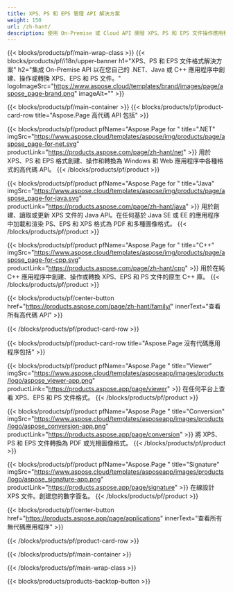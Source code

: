 ```yaml
---
title: XPS、PS 和 EPS 管理 API 解決方案
weight: 150
url: /zh-hant/
description: 使用 On-Premise 或 Cloud API 開發 XPS、PS 和 EPS 文件操作應用程序，或者簡單地使用跨平台應用程序來查看、合併或轉換 XPS、PS 和 EPS 文件。
---
```



{{< blocks/products/pf/main-wrap-class >}}
{{< blocks/products/pf/i18n/upper-banner h1="XPS、PS 和 EPS 文件格式解決方案" h2="集成 On-Premise API 以在您自己的 .NET、Java 或 C++ 應用程序中創建、操作或轉換 XPS、EPS 和 PS 文件。" logoImageSrc="https://www.aspose.cloud/templates/brand/images/page/aspose_page-brand.png" imageAlt="" >}}

{{< blocks/products/pf/main-container >}}
{{< blocks/products/pf/product-card-row title="Aspose.Page 高代碼 API 包括" >}}

{{< blocks/products/pf/product pfName="Aspose.Page for " title=".NET" imgSrc="https://www.aspose.cloud/templates/aspose/img/products/page/aspose_page-for-net.svg" productLink="https://products.aspose.com/page/zh-hant/net" >}}
用於 XPS、PS 和 EPS 格式創建、操作和轉換為 Windows 和 Web 應用程序中各種格式的高代碼 API。
{{< /blocks/products/pf/product >}}

{{< blocks/products/pf/product pfName="Aspose.Page for " title="Java" imgSrc="https://www.aspose.cloud/templates/aspose/img/products/page/aspose_page-for-java.svg" productLink="https://products.aspose.com/page/zh-hant/java" >}}
用於創建、讀取或更新 XPS 文件的 Java API。在任何基於 Java SE 或 EE 的應用程序中加載和渲染 PS、EPS 和 XPS 格式為 PDF 和多種圖像格式。
{{< /blocks/products/pf/product >}}

{{< blocks/products/pf/product pfName="Aspose.Page for " title="C++" imgSrc="https://www.aspose.cloud/templates/aspose/img/products/page/aspose_page-for-cpp.svg" productLink="https://products.aspose.com/page/zh-hant/cpp" >}}
用於在純 C++ 應用程序中創建、操作或轉換 XPS、EPS 和 PS 文件的原生 C++ 庫。
{{< /blocks/products/pf/product >}}

{{< blocks/products/pf/center-button href="https://products.aspose.com/page/zh-hant/family/" innerText="查看所有高代碼 API" >}}

{{< /blocks/products/pf/product-card-row >}}

{{< blocks/products/pf/product-card-row title="Aspose.Page 沒有代碼應用程序包括" >}}

{{< blocks/products/pf/product pfName="Aspose.Page " title="Viewer" imgSrc="https://www.aspose.cloud/templates/asposeapp/images/products/logo/aspose_viewer-app.png" productLink="https://products.aspose.app/page/viewer" >}}
在任何平台上查看 XPS、EPS 和 PS 文件格式。
{{< /blocks/products/pf/product >}}

{{< blocks/products/pf/product pfName="Aspose.Page " title="Conversion" imgSrc="https://www.aspose.cloud/templates/asposeapp/images/products/logo/aspose_conversion-app.png" productLink="https://products.aspose.app/page/conversion" >}}
將 XPS、PS 和 EPS 文件轉換為 PDF 或光柵圖像格式。
{{< /blocks/products/pf/product >}}

{{< blocks/products/pf/product pfName="Aspose.Page " title="Signature" imgSrc="https://www.aspose.cloud/templates/asposeapp/images/products/logo/aspose_signature-app.png" productLink="https://products.aspose.app/page/signature" >}}
在線設計 XPS 文件。創建您的數字簽名。
{{< /blocks/products/pf/product >}}

{{< blocks/products/pf/center-button href="https://products.aspose.app/page/applications" innerText="查看所有無代碼應用程序" >}}

{{< /blocks/products/pf/product-card-row >}}

{{< /blocks/products/pf/main-container >}}


{{< /blocks/products/pf/main-wrap-class >}}

{{< blocks/products/products-backtop-button >}}